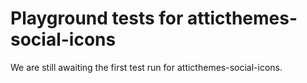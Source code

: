 # Playground tests for atticthemes-social-icons
We are still awaiting the first test run for atticthemes-social-icons.
